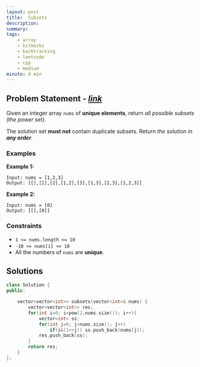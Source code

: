 ```yaml
---
layout: post
title:  Subsets
description: 
summary: 
tags:
    - array
    - bitmasks
    - backtracking
    - leetcode
    - cpp
    - medium
minute: 4 min
---
```


## Problem Statement - [*link*](https://leetcode.com/problems/subsets/)
Given an integer array `nums` of **unique elements**, return *all possible subsets (the power set).*

The solution set **must not** contain duplicate subsets. Return *the solution in **any order**.*
 
### Examples   
**Example 1:**  
```
Input: nums = [1,2,3]
Output: [[],[1],[2],[1,2],[3],[1,3],[2,3],[1,2,3]]
```

**Example 2:**  
```
Input: nums = [0]
Output: [[],[0]]
```

### Constraints
+ `1 <= nums.length <= 10`
+ `-10 <= nums[i] <= 10`
+ All the numbers of `nums` are **unique**.


## Solutions

```cpp
class Solution {
public:

    vector<vector<int>> subsets(vector<int>& nums) {
        vector<vector<int>> res;
        for(int i=0; i<pow(2,nums.size()); i++){
            vector<int> ss;
            for(int j=0; j<nums.size(); j++)
                if(i&(1<<j)) ss.push_back(nums[j]);
            res.push_back(ss);
        }
        return res;
    }
};
```


